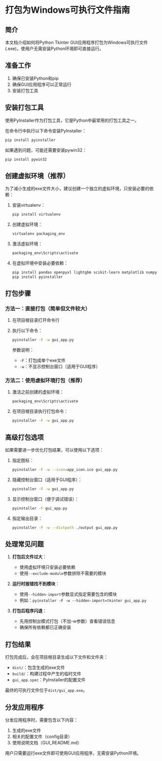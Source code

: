 # 打包为Windows可执行文件指南

## 简介

本文档介绍如何将Python Tkinter GUI应用程序打包为Windows可执行文件(.exe)，使用户无需安装Python环境即可直接运行。

## 准备工作

1. 确保已安装Python和pip
2. 确保GUI应用程序可以正常运行
3. 安装打包工具

## 安装打包工具

使用PyInstaller作为打包工具，它是Python中最常用的打包工具之一。

在命令行中执行以下命令安装PyInstaller：

```bash
pip install pyinstaller
```

如果遇到问题，可能还需要安装pywin32：

```bash
pip install pywin32
```

## 创建虚拟环境（推荐）

为了减小生成的exe文件大小，建议创建一个独立的虚拟环境，只安装必要的依赖：

1. 安装virtualenv：
   ```bash
   pip install virtualenv
   ```

2. 创建虚拟环境：
   ```bash
   virtualenv packaging_env
   ```

3. 激活虚拟环境：
   ```bash
   packaging_env\Scripts\activate
   ```

4. 在虚拟环境中安装必要依赖：
   ```bash
   pip install pandas openpyxl lightgbm scikit-learn matplotlib numpy
   pip install pyinstaller
   ```

## 打包步骤

### 方法一：直接打包（简单但文件较大）

1. 在项目根目录打开命令行
2. 执行以下命令：
   ```bash
   pyinstaller -F -w gui_app.py
   ```
   
   参数说明：
   - `-F`：打包成单个exe文件
   - `-w`：不显示控制台窗口（适用于GUI程序）

### 方法二：使用虚拟环境打包（推荐）

1. 激活之前创建的虚拟环境：
   ```bash
   packaging_env\Scripts\activate
   ```

2. 在项目根目录执行打包命令：
   ```bash
   pyinstaller -F -w gui_app.py
   ```

## 高级打包选项

如果需要进一步优化打包结果，可以使用以下选项：

1. 指定图标：
   ```bash
   pyinstaller -F -w --icon=app_icon.ico gui_app.py
   ```

2. 隐藏控制台窗口（适用于GUI程序）：
   ```bash
   pyinstaller -F -w gui_app.py
   ```

3. 显示控制台窗口（便于调试错误）：
   ```bash
   pyinstaller -F gui_app.py
   ```

4. 指定输出目录：
   ```bash
   pyinstaller -F -w --distpath ./output gui_app.py
   ```

## 处理常见问题

1. **打包后文件过大**：
   - 使用虚拟环境只安装必要依赖
   - 使用`--exclude-module`参数排除不需要的模块

2. **运行时报错找不到模块**：
   - 使用`--hidden-import`参数显式指定需要包含的模块
   - 例如：`pyinstaller -F -w --hidden-import=tkinter gui_app.py`

3. **打包后程序闪退**：
   - 先用控制台模式打包（不加-w参数）查看错误信息
   - 确保所有依赖都已正确安装

## 打包结果

打包完成后，会在项目根目录生成以下文件和文件夹：

- `dist/`：包含生成的exe文件
- `build/`：构建过程中产生的临时文件
- `gui_app.spec`：PyInstaller的配置文件

最终的可执行文件位于`dist/gui_app.exe`。

## 分发应用程序

分发应用程序时，需要包含以下内容：

1. 生成的exe文件
2. 相关的配置文件（config目录）
3. 使用说明文档（GUI_README.md）

用户只需要运行exe文件即可使用GUI应用程序，无需安装Python环境。